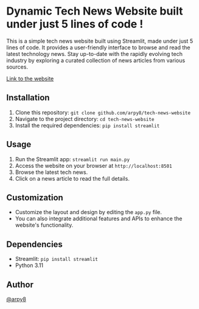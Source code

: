 # Dynamic Tech News Website built under just 5 lines of code !

This is a simple tech news website built using Streamlit, made under just 5 lines of code. It provides a user-friendly interface to browse and read the latest technology news. Stay up-to-date with the rapidly evolving tech industry by exploring a curated collection of news articles from various sources.

[Link to the website](https://techtoday.streamlit.app)

## Installation
1. Clone this repository: `git clone github.com/arpy8/tech-news-website`
2. Navigate to the project directory: `cd tech-news-website`
3. Install the required dependencies: `pip install streamlit`

## Usage
1. Run the Streamlit app: `streamlit run main.py`
2. Access the website on your browser at `http://localhost:8501`
3. Browse the latest tech news.
4. Click on a news article to read the full details.

## Customization
- Customize the layout and design by editing the `app.py` file.
- You can also integrate additional features and APIs to enhance the website's functionality.

## Dependencies
- Streamlit: `pip install streamlit`
- Python 3.11

## Author
[@arpy8](https://github.com/arpy8)
